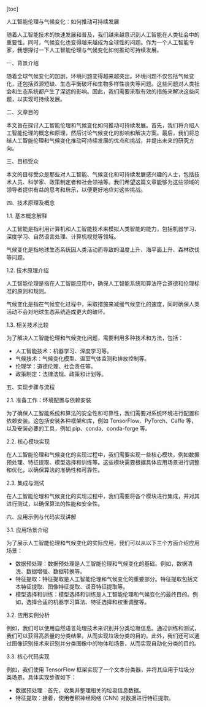 
[toc]                    
                
                
人工智能伦理与气候变化：如何推动可持续发展

随着人工智能技术的快速发展和普及，我们越来越意识到人工智能在人类社会中的重要性。同时，气候变化也变得越来越成为全球性的问题。作为一个人工智能专家，我想探讨一下人工智能伦理与气候变化如何推动可持续发展。

一、背景介绍

随着全球气候变化的加剧，环境问题变得越来越突出。环境问题不仅包括气候变化，还包括资源短缺、生态平衡破坏和生物多样性丧失等问题。这些问题对人类社会和生态系统都产生了深远的影响。因此，我们需要采取有效的措施来解决这些问题，以实现可持续发展。

二、文章目的

本文旨在探讨人工智能伦理和气候变化如何推动可持续发展。首先，我们将介绍人工智能伦理的概念和原理，然后讨论气候变化的影响和解决方案。最后，我们将总结人工智能伦理和气候变化推动可持续发展的优点和挑战，并提出未来的研究方向。

三、目标受众

本文的目标受众是那些对人工智能、气候变化和可持续发展感兴趣的人士，包括技术人员、科学家、政策制定者和社会领袖等。我们希望这篇文章能够为这些领域的领导者提供有益的思考和启示，以便更好地应对这些挑战。

四、技术原理及概念

1.1. 基本概念解释

人工智能是指利用计算机和人工智能技术来模拟人类智能的能力，包括机器学习、深度学习、自然语言处理、计算机视觉等领域。

气候变化是指地球生态系统因人类活动而导致的温度上升、海平面上升、森林砍伐等问题。

1.2. 技术原理介绍

人工智能伦理是指在人工智能应用中，确保人工智能系统和算法符合道德和伦理标准的原则和规则。

气候变化是指在气候变化过程中，采取措施来减缓气候变化的速度，同时确保人类活动不会对地球生态系统造成更大的破坏。

1.3. 相关技术比较

为了解决人工智能伦理和气候变化问题，需要利用多种技术和方法，包括：

* 人工智能技术：机器学习、深度学习等。
* 气候技术：气候变化模型、温室气体监测和排放控制等。
* 伦理学：道德伦理、社会责任等。
* 政策制定：法律法规、政策和计划等。

五、实现步骤与流程

2.1. 准备工作：环境配置与依赖安装

为了确保人工智能系统和算法的安全性和可靠性，我们需要对系统环境进行配置和依赖安装。这包括安装各种框架和库，例如 TensorFlow、PyTorch、Caffe 等，以及安装必要的工具，例如 pip、conda、conda-forge 等。

2.2. 核心模块实现

在人工智能伦理和气候变化的实现过程中，我们需要实现一些核心模块，例如数据预处理、特征提取、模型选择和训练等。这些模块需要根据具体应用场景进行调整和优化，以确保算法的准确性和可靠性。

2.3. 集成与测试

在人工智能伦理和气候变化的实现过程中，我们需要将各个模块进行集成，并对其进行测试，以确保算法的性能和安全性。

六、应用示例与代码实现讲解

3.1. 应用场景介绍

为了展示人工智能伦理和气候变化的实际应用，我们可以从以下三个方面介绍应用场景：

* 数据预处理：数据预处理是人工智能伦理和气候变化的基础。例如，数据清洗、数据增强、数据转换等。
* 特征提取：特征提取是人工智能伦理和气候变化的重要部分。特征提取包括文本特征提取、图像特征提取、语音特征提取等。
* 模型选择和训练：模型选择和训练是人工智能伦理和气候变化的最终目的。例如，选择合适的机器学习算法、特征选择和权重调整等。

3.2. 应用实例分析

例如，我们可以使用自然语言处理技术来识别并分类垃圾信息。通过训练和测试，我们可以获得高质量的分类结果，从而实现垃圾分类的目的。此外，我们还可以通过图像识别技术来识别并分类图像中的物体和场景，从而实现自动化分类的目的。

3.3. 核心代码实现

例如，我们使用 TensorFlow 框架实现了一个文本分类器，并将其应用于垃圾分类场景。具体实现步骤如下：

* 数据预处理：首先，收集并整理相关的垃圾信息数据。
* 特征提取：接着，使用卷积神经网络 (CNN) 对数据进行特征提取。


